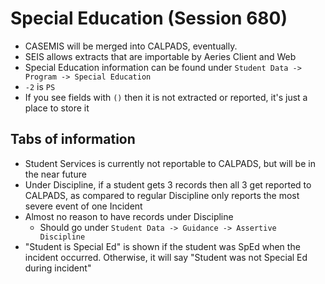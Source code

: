 Special Education (Session 680)
====

- CASEMIS will be merged into CALPADS, eventually.
- SEIS allows extracts that are importable by Aeries Client and Web
- Special Education information can be found under `Student Data -> Program -> Special Education`
- `-2` is `PS`
- If you see fields with `()` then it is not extracted or reported, it's just a place to store it


Tabs of information
----
- Student Services is currently not reportable to CALPADS, but will be in the near future
- Under Discipline, if a student gets 3 records then all 3 get reported to CALPADS, as compared to regular Discipline only reports the most severe event of one Incident
- Almost no reason to have records under Discipline
  - Should go under `Student Data -> Guidance -> Assertive Discipline`
- "Student is Special Ed" is shown if the student was SpEd when the incident occurred. Otherwise, it will say "Student was not Special Ed during incident"
